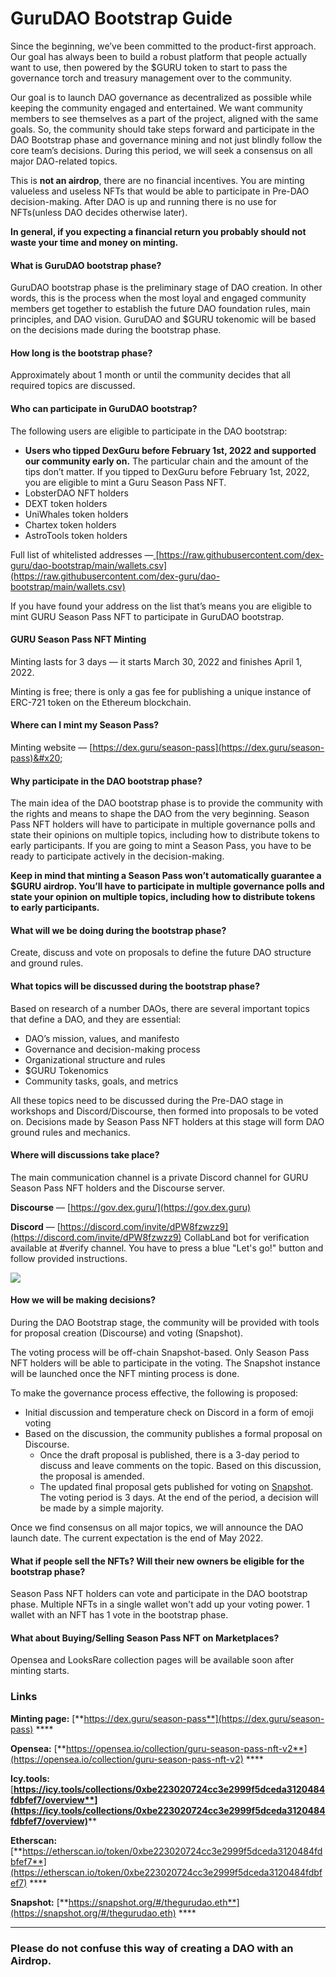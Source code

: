 # GuruDAO Bootstrap Guide

Since the beginning, we’ve been committed to the product-first approach. Our goal has always been to build a robust platform that people actually want to use, then powered by the $GURU token to start to pass the governance torch and treasury management over to the community.

Our goal is to launch DAO governance as decentralized as possible while keeping the community engaged and entertained. We want community members to see themselves as a part of the project, aligned with the same goals. So, the community should take steps forward and participate in the DAO Bootstrap phase and governance mining and not just blindly follow the core team’s decisions. During this period, we will seek a consensus on all major DAO-related topics.&#x20;

This is **not an airdrop**, there are no financial incentives. You are minting valueless and useless NFTs that would be able to participate in Pre-DAO decision-making. After DAO is up and running there is no use for NFTs(unless DAO decides otherwise later).

**In general, if you expecting a financial return you probably should not waste your time and money on minting.**

#### What is GuruDAO bootstrap phase?

GuruDAO bootstrap phase is the preliminary stage of DAO creation. In other words, this is the process when the most loyal and engaged community members get together to establish the future DAO foundation rules, main principles, and DAO vision. GuruDAO and $GURU tokenomic will be based on the decisions made during the bootstrap phase.

#### How long is the bootstrap phase?

Approximately about 1 month or until the community decides that all required topics are discussed.

#### **Who can participate in GuruDAO bootstrap?**

The following users are eligible to participate in the DAO bootstrap:

* **Users who tipped DexGuru before February 1st, 2022 and supported our community early on.** The particular chain and the amount of the tips don’t matter. If you tipped to DexGuru before February 1st, 2022, you are eligible to mint a Guru Season Pass NFT.
* LobsterDAO NFT holders
* DEXT token holders
* UniWhales token holders
* Chartex token holders
* AstroTools token holders

Full list of whitelisted addresses —[ ](https://github.com/dex-guru/dao-bootstrap)[https://raw.githubusercontent.com/dex-guru/dao-bootstrap/main/wallets.csv](https://raw.githubusercontent.com/dex-guru/dao-bootstrap/main/wallets.csv)

If you have found your address on the list that’s means you are eligible to mint GURU Season Pass NFT to participate in GuruDAO bootstrap.&#x20;

#### **GURU Season Pass NFT Minting**

Minting lasts for 3 days — it starts March 30, 2022 and finishes April 1, 2022.&#x20;

Minting is free; there is only a gas fee for publishing a unique instance of ERC-721 token on the Ethereum blockchain.

#### Where can I mint my Season Pass?

Minting website —  [https://dex.guru/season-pass](https://dex.guru/season-pass)&#x20;

#### **Why participate in the DAO bootstrap phase?**

The main idea of the DAO bootstrap phase is to provide the community with the rights and means to shape the DAO from the very beginning. Season Pass NFT holders will have to participate in multiple governance polls and state their opinions on multiple topics, including how to distribute tokens to early participants. If you are going to mint a Season Pass, you have to be ready to participate actively in the decision-making.

**Keep in mind that minting a Season Pass won’t automatically guarantee a $GURU airdrop. You’ll have to participate in multiple governance polls and state your opinion on multiple topics, including how to distribute tokens to early participants.**

#### What will we be doing during the bootstrap phase?

Create, discuss and vote on proposals to define the future DAO structure and ground rules.

#### What topics will be discussed during the bootstrap phase?

Based on research of a number DAOs, there are several important topics that define a DAO, and they are essential:

* DAO’s mission, values, and manifesto
* Governance and decision-making process
* Organizational structure and rules
* $GURU Tokenomics
* Community tasks, goals, and metrics

All these topics need to be discussed during the Pre-DAO stage in workshops and Discord/Discourse, then formed into proposals to be voted on. Decisions made by Season Pass NFT holders at this stage will form DAO ground rules and mechanics.

#### Where will discussions take place?

The main communication channel is a private Discord channel for GURU Season Pass NFT holders and the Discourse server.

**Discourse** — [https://gov.dex.guru/](https://gov.dex.guru)

**Discord** —  [https://discord.com/invite/dPW8fzwzz9](https://discord.com/invite/dPW8fzwzz9) CollabLand bot for verification available at #verify channel. You have to press a blue "Let's go!" button and follow provided instructions.&#x20;

![](../.gitbook/assets/verify\_-\_Discord.png)

#### How we will be making decisions?

During the DAO Bootstrap stage, the community will be provided with tools for proposal creation (Discourse) and voting (Snapshot).

The voting process will be off-chain Snapshot-based. Only Season Pass NFT holders will be able to participate in the voting. The Snapshot instance will be launched once the NFT minting process is done.

To make the governance process effective, the following is proposed:

* Initial discussion and temperature check on Discord in a form of emoji voting
* Based on the discussion, the community publishes a formal proposal on Discourse.
  * Once the draft proposal is published, there is a 3-day period to discuss and leave comments on the topic. Based on this discussion, the proposal is amended.
  * The updated final proposal gets published for voting on [Snapshot](https://snapshot.org/#/thegurudao.eth). The voting period is 3 days. At the end of the period, a decision will be made by a simple majority.

Once we find consensus on all major topics, we will announce the DAO launch date. The current expectation is the end of May 2022.

#### **What if people sell the NFTs? Will their new owners be eligible for the bootstrap phase?**

Season Pass NFT holders can vote and participate in the DAO bootstrap phase. Multiple NFTs in a single wallet won't add up your voting power. 1 wallet with an NFT has 1 vote in the bootstrap phase.&#x20;

#### What about Buying/Selling Season Pass NFT on Marketplaces?

Opensea and LooksRare collection pages will be available soon after minting starts.&#x20;



### **Links**

**Minting page:** [**https://dex.guru/season-pass**](https://dex.guru/season-pass) ****&#x20;

**Opensea:** [**https://opensea.io/collection/guru-season-pass-nft-v2**](https://opensea.io/collection/guru-season-pass-nft-v2)  **** &#x20;

**Icy.tools:** [**https://icy.tools/collections/0xbe223020724cc3e2999f5dceda3120484fdbfef7/overview**](https://icy.tools/collections/0xbe223020724cc3e2999f5dceda3120484fdbfef7/overview)****

**Etherscan:** [**https://etherscan.io/token/0xbe223020724cc3e2999f5dceda3120484fdbfef7**](https://etherscan.io/token/0xbe223020724cc3e2999f5dceda3120484fdbfef7)  **** &#x20;

**Snapshot:** [**https://snapshot.org/#/thegurudao.eth**](https://snapshot.org/#/thegurudao.eth) ****&#x20;

****

### **Please do not confuse this way of creating a DAO with an Airdrop.**
